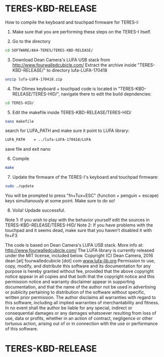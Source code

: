 # TERES-KBD-RELEASE

How to compile the keyboard and touchpad firmware for TERES-I:

1. Make sure that you are performing these steps on the TERES-I itself.

2. Go to the directory 
```bash
cd SOFTWARE/A64-TERES/TERES-KBD-RELEASE/
```
3. Download Dean Camera's LUFA USB stack from http://www.fourwalledcubicle.com/ 
   Extract the archive inside "TERES-KBD-RELEASE/" to directory lufa-LUFA-170418
```bash
unzip lufa-LUFA-170418.zip
```
4. The Olimex keyboard + touchpad code is located in "TERES-KBD-RELEASE/TERES-HID/", navigate there to edit the build depndencies:
```bash
cd TERES-HID/
```
5. Edit the makefile inside TERES-KBD-RELEASE/TERES-HID/
```bash
nano makefile
```
search for LUFA_PATH and make sure it point to LUFA library:
```bash
LUFA_PATH    = ../lufa-LUFA-170418/LUFA
```
save file and exit nano

6. Compile
```bash
make
```
7. Update the firmware of the TERES-I's keyboard and touchpad firmware:
```bash
sudo ./update
```
You will be prompted to press "fn+Tux+ESC" (function + penguin + escape) keys simultanously at some point. Make sure to do so!

8. Voila! Updade successful.

Note 1: If you wish to play with the behavior yourself edit the sources in TERES-KBD-RELEASE/TERES-HID/
Note 2: If you have problems with the touchpad and it seems dead, make sure that you haven't disabled it with fn+F3

The code is based on Dean Camera's LUFA USB stack. More info at:
http://www.fourwalledcubicle.com/
The LUFA library is currently released under the MIT license, included below.
Copyright (C) Dean Camera, 2016 dean [at] fourwalledcubicle [dot] com
www.lufa-lib.org
Permission to use, copy, modify, and distribute this software and its documentation for any purpose
is hereby granted without fee, provided that the above copyright notice appear in all copies and that
both that the copyright notice and this permission notice and warranty disclaimer appear in
supporting documentation, and that the name of the author not be used in advertising or publicity
pertaining to distribution of the software without specific, written prior permission.
The author disclaims all warranties with regard to this software, including all implied warranties of
merchantability and fitness. In no event shall the author be liable for any special, indirect or
consequential damages or any damages whatsoever resulting from loss of use, data or profits,
whether in an action of contract, negligence or other tortuous action, arising out of or in connection
with the use or performance of this software.
# TERES-KBD-RELEASE
